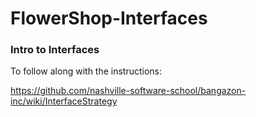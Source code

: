 # FlowerShop-Interfaces
### Intro to Interfaces

To follow along with the instructions:

https://github.com/nashville-software-school/bangazon-inc/wiki/InterfaceStrategy
